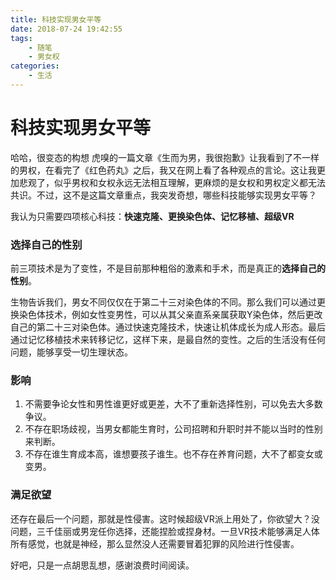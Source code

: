 ```yaml
---
title: 科技实现男女平等
date: 2018-07-24 19:42:55
tags:
	- 随笔
	- 男女权
categories:
	- 生活
---
```

# 科技实现男女平等




哈哈，很变态的构想
虎嗅的一篇文章《生而为男，我很抱歉》让我看到了不一样的男权，在看完了《红色药丸》之后，我又在网上看了各种观点的言论。这让我更加悲观了，似乎男权和女权永远无法相互理解，更麻烦的是女权和男权定义都无法共识。不过，这不是这篇文章重点，我突发奇想，哪些科技能够实现男女平等？

我认为只需要四项核心科技：**快速克隆、更换染色体、记忆移植、超级VR**

### 选择自己的性别

前三项技术是为了变性，不是目前那种粗俗的激素和手术，而是真正的**选择自己的性别**。

生物告诉我们，男女不同仅仅在于第二十三对染色体的不同。那么我们可以通过更换染色体技术，例如女性变男性，可以从其父亲直系亲属获取Y染色体，然后更改自己的第二十三对染色体。通过快速克隆技术，快速让机体成长为成人形态。最后通过记忆移植技术来转移记忆，这样下来，是最自然的变性。之后的生活没有任何问题，能够享受一切生理状态。

### 影响

1. 不需要争论女性和男性谁更好或更差，大不了重新选择性别，可以免去大多数争议。
2. 不存在职场歧视，当男女都能生育时，公司招聘和升职时并不能以当时的性别来判断。
3. 不存在谁生育成本高，谁想要孩子谁生。也不存在养育问题，大不了都变女或变男。

### 满足欲望

还存在最后一个问题，那就是性侵害。这时候超级VR派上用处了，你欲望大？没问题，三千佳丽或男宠任你选择，还能捏脸或捏身材。一旦VR技术能够满足人体所有感觉，也就是神经，那么显然没人还需要冒着犯罪的风险进行性侵害。

好吧，只是一点胡思乱想，感谢浪费时间阅读。

